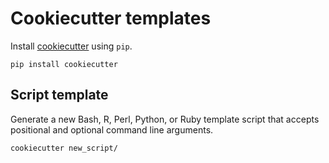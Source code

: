 # Cookiecutter templates

Install [cookiecutter](https://cookiecutter.readthedocs.io/en/latest/) using `pip`.

```console
pip install cookiecutter
```

## Script template

Generate a new Bash, R, Perl, Python, or Ruby template script that accepts
positional and optional command line arguments.

```console
cookiecutter new_script/
```
